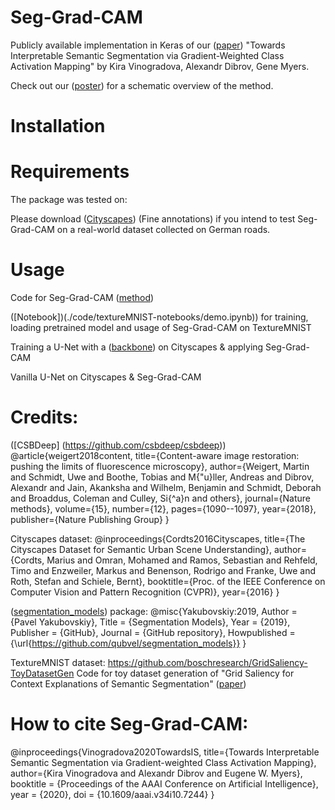 # Seg-Grad-CAM
Publicly available implementation in Keras of our ([paper](https://aaai.org/ojs/index.php/AAAI/article/view/7244)) "Towards Interpretable Semantic Segmentation via Gradient-Weighted Class Activation Mapping" by Kira Vinogradova, Alexandr Dibrov, Gene Myers.

Check out our ([poster](./poster_Vinogradova_AAAI_Feb2020.pdf)) for a schematic overview of the method.

# Installation

# Requirements
The package was tested on:

Please download ([Cityscapes](https://www.cityscapes-dataset.com/)) (Fine annotations) if you intend to test Seg-Grad-CAM on a real-world dataset collected on German roads.

# Usage
Code for Seg-Grad-CAM ([method](./code/seggradcam/seggradcam.py#L118)) 

([Notebook])(./code/textureMNIST-notebooks/demo.ipynb)) for training, loading pretrained model and usage of Seg-Grad-CAM on TextureMNIST

Training a U-Net with a ([backbone](./code/cityscapes-notebooks/city_demo_backbone.ipynb)) on Cityscapes & applying Seg-Grad-CAM

Vanilla U-Net on Cityscapes & Seg-Grad-CAM


# Credits:

([CSBDeep] (https://github.com/csbdeep/csbdeep))
@article{weigert2018content,
  title={Content-aware image restoration: pushing the limits of fluorescence microscopy},
  author={Weigert, Martin and Schmidt, Uwe and Boothe, Tobias and M{\"u}ller, Andreas and Dibrov, Alexandr and Jain, Akanksha and Wilhelm, Benjamin and Schmidt, Deborah and Broaddus, Coleman and Culley, Si{\^a}n and others},
  journal={Nature methods},
  volume={15},
  number={12},
  pages={1090--1097},
  year={2018},
  publisher={Nature Publishing Group}
}

Cityscapes dataset:
@inproceedings{Cordts2016Cityscapes,
title={The Cityscapes Dataset for Semantic Urban Scene Understanding},
author={Cordts, Marius and Omran, Mohamed and Ramos, Sebastian and Rehfeld, Timo and Enzweiler, Markus and Benenson, Rodrigo and Franke, Uwe and Roth, Stefan and Schiele, Bernt},
booktitle={Proc. of the IEEE Conference on Computer Vision and Pattern Recognition (CVPR)},
year={2016}
}

([segmentation_models](https://github.com/qubvel/segmentation_models)) package:
@misc{Yakubovskiy:2019,
  Author = {Pavel Yakubovskiy},
  Title = {Segmentation Models},
  Year = {2019},
  Publisher = {GitHub},
  Journal = {GitHub repository},
  Howpublished = {\url{https://github.com/qubvel/segmentation_models}}
}

TextureMNIST dataset:
https://github.com/boschresearch/GridSaliency-ToyDatasetGen
Code for toy dataset generation of "Grid Saliency for Context Explanations of Semantic Segmentation" ([paper](https://arxiv.org/abs/1907.13054))

# How to cite Seg-Grad-CAM:

@inproceedings{Vinogradova2020TowardsIS,
  title={Towards Interpretable Semantic Segmentation via Gradient-weighted Class Activation Mapping},
  author={Kira Vinogradova and Alexandr Dibrov and Eugene W. Myers},
  booktitle = {Proceedings of the AAAI Conference on Artificial Intelligence},
  year      = {2020},
  doi       = {10.1609/aaai.v34i10.7244}
}